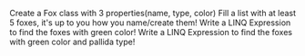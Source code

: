 ﻿Create a Fox class with 3 properties(name, type, color) Fill a list with at least 5 foxes, it's up to you how you name/create them! Write a LINQ Expression to find the foxes with green color! Write a LINQ Expression to find the foxes with green color and pallida type!